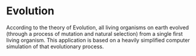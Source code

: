 # Evolution

According to the theory of Evolution, all living organisms on earth evolved (through a process of mutation and natural selection) from a single first living organism. This application is based on a heavily simplified computer simulation of that evolutionary process.
